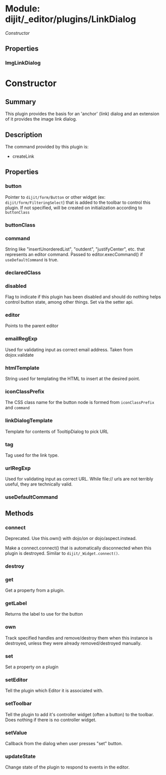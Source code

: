 # Module: dijit/_editor/plugins/LinkDialog

*Constructor*

## Properties

### ImgLinkDialog


# Constructor

## Summary

This plugin provides the basis for an 'anchor' (link) dialog and an extension of it
provides the image link dialog.
## Description

The command provided by this plugin is:

- createLink
## Properties

### button
Pointer to `dijit/form/Button` or other widget (ex: `dijit/form/FilteringSelect`)
that is added to the toolbar to control this plugin.
If not specified, will be created on initialization according to `buttonClass`

### buttonClass


### command
String like "insertUnorderedList", "outdent", "justifyCenter", etc. that represents an editor command.
Passed to editor.execCommand() if `useDefaultCommand` is true.

### declaredClass


### disabled
Flag to indicate if this plugin has been disabled and should do nothing
helps control button state, among other things.  Set via the setter api.

### editor
Points to the parent editor

### emailRegExp
Used for validating input as correct email address.  Taken from dojox.validate

### htmlTemplate
String used for templating the HTML to insert at the desired point.

### iconClassPrefix
The CSS class name for the button node is formed from `iconClassPrefix` and `command`

### linkDialogTemplate
Template for contents of TooltipDialog to pick URL

### tag
Tag used for the link type.

### urlRegExp
Used for validating input as correct URL.  While file:// urls are not terribly
useful, they are technically valid.

### useDefaultCommand


## Methods

### connect
Deprecated.  Use this.own() with dojo/on or dojo/aspect.instead.

Make a connect.connect() that is automatically disconnected when this plugin is destroyed.
Similar to `dijit/_Widget.connect()`.

### destroy


### get
Get a property from a plugin.

### getLabel
Returns the label to use for the button

### own
Track specified handles and remove/destroy them when this instance is destroyed, unless they were
already removed/destroyed manually.

### set
Set a property on a plugin

### setEditor
Tell the plugin which Editor it is associated with.

### setToolbar
Tell the plugin to add it's controller widget (often a button)
to the toolbar.  Does nothing if there is no controller widget.

### setValue
Callback from the dialog when user presses "set" button.

### updateState
Change state of the plugin to respond to events in the editor.


